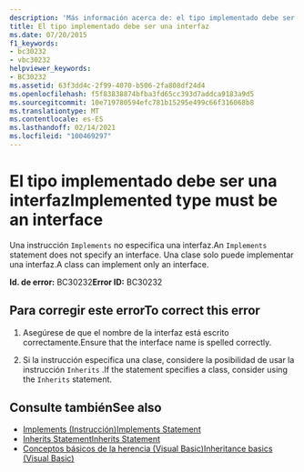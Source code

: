 ```yaml
---
description: 'Más información acerca de: el tipo implementado debe ser una interfaz'
title: El tipo implementado debe ser una interfaz
ms.date: 07/20/2015
f1_keywords:
- bc30232
- vbc30232
helpviewer_keywords:
- BC30232
ms.assetid: 63f3dd4c-2f99-4070-b506-2fa808df24d4
ms.openlocfilehash: f5f83838874bfba3fd65cc393d7addca9183a9d5
ms.sourcegitcommit: 10e719780594efc781b15295e499c66f316068b8
ms.translationtype: MT
ms.contentlocale: es-ES
ms.lasthandoff: 02/14/2021
ms.locfileid: "100469297"
---
```

# <a name="implemented-type-must-be-an-interface"></a><span data-ttu-id="31b2f-103">El tipo implementado debe ser una interfaz</span><span class="sxs-lookup"><span data-stu-id="31b2f-103">Implemented type must be an interface</span></span>

<span data-ttu-id="31b2f-104">Una instrucción `Implements` no especifica una interfaz.</span><span class="sxs-lookup"><span data-stu-id="31b2f-104">An `Implements` statement does not specify an interface.</span></span> <span data-ttu-id="31b2f-105">Una clase solo puede implementar una interfaz.</span><span class="sxs-lookup"><span data-stu-id="31b2f-105">A class can implement only an interface.</span></span>  
  
 <span data-ttu-id="31b2f-106">**Id. de error:** BC30232</span><span class="sxs-lookup"><span data-stu-id="31b2f-106">**Error ID:** BC30232</span></span>  
  
## <a name="to-correct-this-error"></a><span data-ttu-id="31b2f-107">Para corregir este error</span><span class="sxs-lookup"><span data-stu-id="31b2f-107">To correct this error</span></span>  
  
1. <span data-ttu-id="31b2f-108">Asegúrese de que el nombre de la interfaz está escrito correctamente.</span><span class="sxs-lookup"><span data-stu-id="31b2f-108">Ensure that the interface name is spelled correctly.</span></span>  
  
2. <span data-ttu-id="31b2f-109">Si la instrucción especifica una clase, considere la posibilidad de usar la instrucción `Inherits` .</span><span class="sxs-lookup"><span data-stu-id="31b2f-109">If the statement specifies a class, consider using the `Inherits` statement.</span></span>  
  
## <a name="see-also"></a><span data-ttu-id="31b2f-110">Consulte también</span><span class="sxs-lookup"><span data-stu-id="31b2f-110">See also</span></span>

- [<span data-ttu-id="31b2f-111">Implements (Instrucción)</span><span class="sxs-lookup"><span data-stu-id="31b2f-111">Implements Statement</span></span>](../language-reference/statements/implements-statement.md)
- [<span data-ttu-id="31b2f-112">Inherits Statement</span><span class="sxs-lookup"><span data-stu-id="31b2f-112">Inherits Statement</span></span>](../language-reference/statements/inherits-statement.md)
- [<span data-ttu-id="31b2f-113">Conceptos básicos de la herencia (Visual Basic)</span><span class="sxs-lookup"><span data-stu-id="31b2f-113">Inheritance basics (Visual Basic)</span></span>](../programming-guide/language-features/objects-and-classes/inheritance-basics.md)
